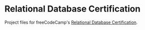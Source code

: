 # Relational Database Certification

Project files for freeCodeCamp's [Relational Database Certification](https://www.freecodecamp.org/learn/relational-database/).